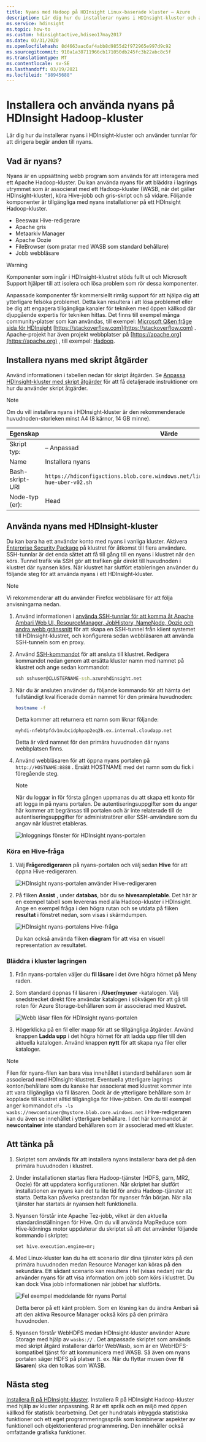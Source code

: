 ```yaml
---
title: Nyans med Hadoop på HDInsight Linux-baserade kluster – Azure
description: Lär dig hur du installerar nyans i HDInsight-kluster och använder tunnlar för att dirigera begär anden till nyans. Använd nyans för att bläddra i lagring och köra Hive eller gris.
ms.service: hdinsight
ms.topic: how-to
ms.custom: hdinsightactive,hdiseo17may2017
ms.date: 03/31/2020
ms.openlocfilehash: 8d4663aac6af4abb8d9855d2f972965e997d9c92
ms.sourcegitcommit: 910a1a38711966cb171050db245fc3b22abc8c5f
ms.translationtype: MT
ms.contentlocale: sv-SE
ms.lasthandoff: 03/19/2021
ms.locfileid: "98945688"
---
```

# <a name="install-and-use-hue-on-hdinsight-hadoop-clusters"></a>Installera och använda nyans på HDInsight Hadoop-kluster

Lär dig hur du installerar nyans i HDInsight-kluster och använder tunnlar för att dirigera begär anden till nyans.

## <a name="what-is-hue"></a>Vad är nyans?

Nyans är en uppsättning webb program som används för att interagera med ett Apache Hadoop-kluster. Du kan använda nyans för att bläddra i lagrings utrymmet som är associerat med ett Hadoop-kluster (WASB, när det gäller HDInsight-kluster), köra Hive-jobb och gris-skript och så vidare. Följande komponenter är tillgängliga med nyans installationer på ett HDInsight Hadoop-kluster.

* Beeswax Hive-redigerare
* Apache gris
* Metaarkiv Manager
* Apache Oozie
* FileBrowser (som pratar med WASB som standard behållare)
* Jobb webbläsare

> [!WARNING]  
> Komponenter som ingår i HDInsight-klustret stöds fullt ut och Microsoft Support hjälper till att isolera och lösa problem som rör dessa komponenter.
>
> Anpassade komponenter får kommersiellt rimlig support för att hjälpa dig att ytterligare felsöka problemet. Detta kan resultera i att lösa problemet eller be dig att engagera tillgängliga kanaler för tekniken med öppen källkod där djupgående expertis för tekniken hittas. Det finns till exempel många community-platser som kan användas, till exempel: [Microsoft Q&en fråge sida för HDInsight](/answers/topics/azure-hdinsight.html) [https://stackoverflow.com](https://stackoverflow.com) . Apache-projekt har även projekt webbplatser på [https://apache.org](https://apache.org) , till exempel: [Hadoop](https://hadoop.apache.org/).

## <a name="install-hue-using-script-actions"></a>Installera nyans med skript åtgärder

Använd informationen i tabellen nedan för skript åtgärden. Se [Anpassa HDInsight-kluster med skript åtgärder](hdinsight-hadoop-customize-cluster-linux.md) för att få detaljerade instruktioner om hur du använder skript åtgärder.

> [!NOTE]  
> Om du vill installera nyans i HDInsight-kluster är den rekommenderade huvudnoden-storleken minst A4 (8 kärnor, 14 GB minne).

|Egenskap |Värde |
|---|---|
|Skript typ:|– Anpassad|
|Name|Installera nyans|
|Bash-skript-URI|`https://hdiconfigactions.blob.core.windows.net/linuxhueconfigactionv02/install-hue-uber-v02.sh`|
|Node-typ (er):|Head|

## <a name="use-hue-with-hdinsight-clusters"></a>Använda nyans med HDInsight-kluster

Du kan bara ha ett användar konto med nyans i vanliga kluster. Aktivera [Enterprise Security Package](./domain-joined/hdinsight-security-overview.md) på klustret för åtkomst till flera användare. SSH-tunnlar är det enda sättet att få till gång till en nyans i klustret när den körs. Tunnel trafik via SSH gör att trafiken går direkt till huvudnoden i klustret där nyansen körs. När klustret har slutfört etableringen använder du följande steg för att använda nyans i ett HDInsight-kluster.

> [!NOTE]  
> Vi rekommenderar att du använder Firefox webbläsare för att följa anvisningarna nedan.

1. Använd informationen i [använda SSH-tunnlar för att komma åt Apache Ambari Web UI, ResourceManager, JobHistory, NameNode, Oozie och andra webb gränssnitt](hdinsight-linux-ambari-ssh-tunnel.md) för att skapa en SSH-tunnel från klient systemet till HDInsight-klustret, och konfigurera sedan webbläsaren att använda SSH-tunneln som en proxy.

1. Använd [SSH-kommandot](./hdinsight-hadoop-linux-use-ssh-unix.md) för att ansluta till klustret. Redigera kommandot nedan genom att ersätta kluster namn med namnet på klustret och ange sedan kommandot:

    ```cmd
    ssh sshuser@CLUSTERNAME-ssh.azurehdinsight.net
    ```

1. När du är ansluten använder du följande kommando för att hämta det fullständigt kvalificerade domän namnet för den primära huvudnoden:

    ```bash
    hostname -f
    ```

    Detta kommer att returnera ett namn som liknar följande:

    ```output
    myhdi-nfebtpfdv1nubcidphpap2eq2b.ex.internal.cloudapp.net
    ```

    Detta är värd namnet för den primära huvudnoden där nyans webbplatsen finns.

1. Använd webbläsaren för att öppna nyans portalen på `http://HOSTNAME:8888` . Ersätt HOSTNAME med det namn som du fick i föregående steg.

   > [!NOTE]  
   > När du loggar in för första gången uppmanas du att skapa ett konto för att logga in på nyans portalen. De autentiseringsuppgifter som du anger här kommer att begränsas till portalen och är inte relaterade till de autentiseringsuppgifter för administratörer eller SSH-användare som du angav när klustret etableras.

    ![Inloggnings fönster för HDInsight nyans-portalen](./media/hdinsight-hadoop-hue-linux/hdinsight-hue-portal-login.png "Ange autentiseringsuppgifter för nyans-portalen")

### <a name="run-a-hive-query"></a>Köra en Hive-fråga

1. Välj **Frågeredigeraren** på nyans-portalen och välj sedan **Hive** för att öppna Hive-redigeraren.

    ![HDInsight nyans-portalen använder Hive-redigeraren](./media/hdinsight-hadoop-hue-linux/hdinsight-hue-portal-use-hive.png "Använd Hive")

2. På fliken **Assist** , under **databas**, bör du se **hivesampletable**. Det här är en exempel tabell som levereras med alla Hadoop-kluster i HDInsight. Ange en exempel fråga i den högra rutan och se utdata på fliken **resultat** i fönstret nedan, som visas i skärmdumpen.

    ![HDInsight nyans-portalens Hive-fråga](./media/hdinsight-hadoop-hue-linux/hdinsight-hue-portal-hive-query.png "Kör Hive-fråga")

    Du kan också använda fliken **diagram** för att visa en visuell representation av resultatet.

### <a name="browse-the-cluster-storage"></a>Bläddra i kluster lagringen

1. Från nyans-portalen väljer du **fil läsare** i det övre högra hörnet på Meny raden.
2. Som standard öppnas fil läsaren i **/User/myuser** -katalogen. Välj snedstrecket direkt före användar katalogen i sökvägen för att gå till roten för Azure Storage-behållaren som är associerad med klustret.

    ![Webb läsar filen för HDInsight nyans-portalen](./media/hdinsight-hadoop-hue-linux/hdinsight-hue-portal-file-browser.png "Använd fil webbläsare")

3. Högerklicka på en fil eller mapp för att se tillgängliga åtgärder. Använd knappen **Ladda upp** i det högra hörnet för att ladda upp filer till den aktuella katalogen. Använd knappen **nytt** för att skapa nya filer eller kataloger.

> [!NOTE]  
> Filen för nyans-filen kan bara visa innehållet i standard behållaren som är associerad med HDInsight-klustret. Eventuella ytterligare lagrings konton/behållare som du kanske har associerat med klustret kommer inte att vara tillgängliga via fil läsaren. Dock är de ytterligare behållare som är kopplade till klustret alltid tillgängliga för Hive-jobben. Om du till exempel anger kommandot `dfs -ls wasbs://newcontainer@mystore.blob.core.windows.net` i Hive-redigeraren kan du även se innehållet i ytterligare behållare. I det här kommandot är **newcontainer** inte standard behållaren som är associerad med ett kluster.

## <a name="important-considerations"></a>Att tänka på

1. Skriptet som används för att installera nyans installerar bara det på den primära huvudnoden i klustret.

1. Under installationen startas flera Hadoop-tjänster (HDFS, garn, MR2, Oozie) för att uppdatera konfigurationen. När skriptet har slutfört installationen av nyans kan det ta lite tid för andra Hadoop-tjänster att starta. Detta kan påverka prestandan för nyanser från början. När alla tjänster har startats är nyansen helt funktionella.

1. Nyansen förstår inte Apache Tez-jobb, vilket är den aktuella standardinställningen för Hive. Om du vill använda MapReduce som Hive-körnings motor uppdaterar du skriptet så att det använder följande kommando i skriptet:

   `set hive.execution.engine=mr;`

1. Med Linux-kluster kan du ha ett scenario där dina tjänster körs på den primära huvudnoden medan Resource Manager kan köras på den sekundära. Ett sådant scenario kan resultera i fel (visas nedan) när du använder nyans för att visa information om jobb som körs i klustret. Du kan dock Visa jobb informationen när jobbet har slutförts.

   ![Fel exempel meddelande för nyans Portal](./media/hdinsight-hadoop-hue-linux/hdinsight-hue-portal-error.png "Fel i nyans Portal")

   Detta beror på ett känt problem. Som en lösning kan du ändra Ambari så att den aktiva Resource Manager också körs på den primära huvudnoden.

1. Nyansen förstår WebHDFS medan HDInsight-kluster använder Azure Storage med hjälp av `wasbs://` . Det anpassade skriptet som används med skript åtgärd installerar därför WebWasb, som är en WebHDFS-kompatibel tjänst för att kommunicera med WASB. Så även om nyans portalen säger HDFS på platser (t. ex. När du flyttar musen över **fil läsaren**) ska den tolkas som WASB.

## <a name="next-steps"></a>Nästa steg

[Installera R på HDInsight-kluster](./r-server/r-server-overview.md). Installera R på HDInsight Hadoop-kluster med hjälp av kluster anpassning. R är ett språk och en miljö med öppen källkod för statistik bearbetning. Det ger hundratals inbyggda statistiska funktioner och ett eget programmeringsspråk som kombinerar aspekter av funktionell och objektorienterad programmering. Den innehåller också omfattande grafiska funktioner.